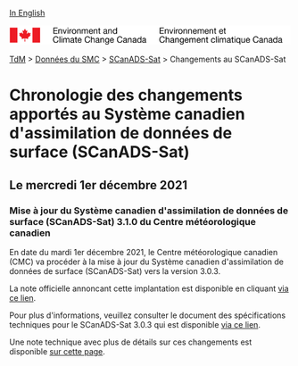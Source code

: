 [In English](changelog_caldas-sat_en.md)

![ECCC logo](../../img_eccc-logo.png)

[TdM](../../readme_fr.md) > [Données du SMC](../readme_fr.md) > [SCanADS-Sat](readme_caldas-sat_fr.md) > Changements au SCanADS-Sat

# Chronologie des changements apportés au Système canadien d'assimilation de données de surface (SCanADS-Sat)

## Le mercredi 1er décembre 2021

### Mise à jour du Système canadien d'assimilation de données de surface (SCanADS-Sat) 3.1.0 du Centre météorologique canadien

En date du mardi 1er décembre 2021, le Centre météorologique canadien (CMC) va procéder à la mise à jour du Système canadien d'assimilation de données de surface (SCanADS-Sat) vers la version 3.0.3.


La note officielle annoncant cette implantation est disponible en cliquant [via ce lien](https://dd.meteo.gc.ca/doc/genots/2021/11/26/NOCN03_CWAO_262118___50159).

Pour plus d'informations, veuillez consulter le document des spécifications techniques pour le SCanADS-Sat 3.0.3 qui est disponible [via ce lien](https://collaboration.cmc.ec.gc.ca/cmc/CMOI/product_guide/docs/tech_specifications/tech_specifications_CaLDAS-Sat_3.0.3_f.pdf).

Une note technique avec plus de détails sur ces changements est disponible [sur cette page](https://collaboration.cmc.ec.gc.ca/cmc/CMOI/product_guide/docs/tech_notes/technote_caldas-sat-303_f.pdf).



